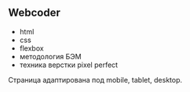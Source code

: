 ## Webcoder

- html
- css
- flexbox
- методология БЭМ
- техника верстки pixel perfect

Страница адаптирована под mobile, tablet, desktop.
